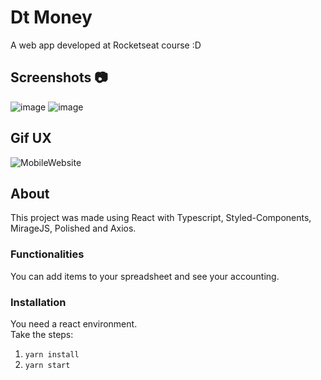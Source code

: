 # Dt Money

A web app developed at Rocketseat course :D

## Screenshots :camera:

![image](https://user-images.githubusercontent.com/66327173/113858318-f740fb00-9779-11eb-9e4f-a46d74237d81.png)
![image](https://user-images.githubusercontent.com/66327173/113858499-30796b00-977a-11eb-9c0c-13d6fd157691.png)


## Gif UX

![MobileWebsite](https://media.giphy.com/media/eJAfa2Dq1kpe2NNysc/giphy.gif)

## About

This project was made using React with Typescript, Styled-Components, MirageJS, Polished and Axios.

### Functionalities
You can add items to your spreadsheet and see your accounting.<br />

### Installation
You need a react environment. <br />
Take the steps:<br />
1. ``` yarn install ```
2. ``` yarn start ```

